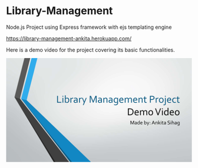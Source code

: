 # Library-Management
Node.js Project using Express framework with ejs templating engine

https://library-management-ankita.herokuapp.com/

Here is a demo video for the project covering its basic functionalities.

[![Demo Video](Demo%20Video%20Pic.png)](https://drive.google.com/open?id=1XFMjXBYGp_a2ZURuH6rNiELiAsqozBVm "Demo Video")
